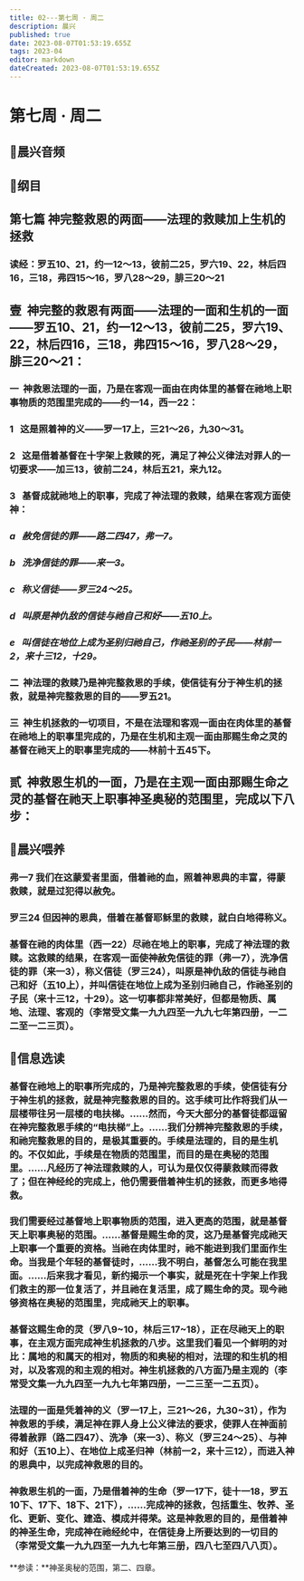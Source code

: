 ```yaml
---
title: 02---第七周 · 周二
description: 晨兴
published: true
date: 2023-08-07T01:53:19.655Z
tags: 2023-04
editor: markdown
dateCreated: 2023-08-07T01:53:19.655Z
---
```


# 第七周 · 周二
## 🎵晨兴音频

## 📖纲目

## **第七篇 神完整救恩的两面——法理的救赎加上生机的拯救**

### 读经：罗五10、21，约一12～13，彼前二25，罗六19、22，林后四16，三18，弗四15～16，罗八28～29，腓三20～21

## **壹  神完整的救恩有两面——法理的一面和生机的一面——罗五10、21，约一12～13，彼前二25，罗六19、22，林后四16，三18，弗四15～16，罗八28～29，腓三20～21：**

### 一  神救恩法理的一面，乃是在客观一面由在肉体里的基督在祂地上职事物质的范围里完成的——约一14，西一22：

### 1   这是照着神的义——罗一17上，三21～26，九30～31。

### 2   这是借着基督在十字架上救赎的死，满足了神公义律法对罪人的一切要求——加三13，彼前二24，林后五21，来九12。

### 3   基督成就祂地上的职事，完成了神法理的救赎，结果在客观方面使神：

### *a   赦免信徒的罪——路二四47，弗一7。*

### *b   洗净信徒的罪——来一3。*

### *c   称义信徒——罗三24～25。*

### *d   叫原是神仇敌的信徒与祂自己和好——五10上。*

### *e   叫信徒在地位上成为圣别归祂自己，作祂圣别的子民——林前一2，来十三12，十29。*

### 二  神法理的救赎乃是神完整救恩的手续，使信徒有分于神生机的拯救，就是神完整救恩的目的——罗五21。

### 三  神生机拯救的一切项目，不是在法理和客观一面由在肉体里的基督在祂地上的职事里完成的，乃是在生机和主观一面由那赐生命之灵的基督在祂天上的职事里完成的——林前十五45下。

## **贰  神救恩生机的一面，乃是在主观一面由那赐生命之灵的基督在祂天上职事神圣奥秘的范围里，完成以下八步：**

## 📖晨兴喂养

### **弗一7	我们在这蒙爱者里面，借着祂的血，照着神恩典的丰富，得蒙救赎，就是过犯得以赦免。**

### **罗三24	但因神的恩典，借着在基督耶稣里的救赎，就白白地得称义。**

### 基督在祂的肉体里（西一22）尽祂在地上的职事，完成了神法理的救赎。这救赎的结果，在客观一面使神赦免信徒的罪（弗一7），洗净信徒的罪（来一3），称义信徒（罗三24），叫原是神仇敌的信徒与祂自己和好（五10上），并叫信徒在地位上成为圣别归祂自己，作祂圣别的子民（来十三12，十29）。这一切事都非常美好，但都是物质、属地、法理、客观的（李常受文集一九九四至一九九七年第四册，一二二至一二三页）。

## 📖信息选读

### 基督在祂地上的职事所完成的，乃是神完整救恩的手续，使信徒有分于神生机的拯救，就是神完整救恩的目的。这手续可比作将我们从一层楼带往另一层楼的电扶梯。……然而，今天大部分的基督徒都逗留在神完整救恩手续的“电扶梯”上。……我们分辨神完整救恩的手续，和祂完整救恩的目的，是极其重要的。手续是法理的，目的是生机的。不仅如此，手续是在物质的范围里，而目的是在奥秘的范围里。……凡经历了神法理救赎的人，可认为是仅仅得蒙救赎而得救了；但在神经纶的完成上，他仍需要借着神生机的拯救，而更多地得救。

### 我们需要经过基督地上职事物质的范围，进入更高的范围，就是基督天上职事奥秘的范围。……基督是赐生命的灵，这乃是基督完成祂天上职事一个重要的资格。当祂在肉体里时，祂不能进到我们里面作生命。当我是个年轻的基督徒时，……我不明白，基督怎么可能在我里面。……后来我才看见，新约揭示一个事实，就是死在十字架上作我们救主的那一位复活了，并且祂在复活里，成了赐生命的灵。现今祂够资格在奥秘的范围里，完成祂天上的职事。

### 基督这赐生命的灵（罗八9~10，林后三17~18），正在尽祂天上的职事，在主观方面完成神生机拯救的八步。这里我们看见一个鲜明的对比：属地的和属天的相对，物质的和奥秘的相对，法理的和生机的相对，以及客观的和主观的相对。神生机拯救的八方面乃是主观的（李常受文集一九九四至一九九七年第四册，一二三至一二五页）。

### 法理的一面是凭着神的义（罗一17上，三21～26，九30~31），作为神救恩的手续，满足神在罪人身上公义律法的要求，使罪人在神面前得着赦罪（路二四47）、洗净（来一3）、称义（罗三24～25）、与神和好（五10上）、在地位上成圣归神（林前一2，来十三12），而进入神的恩典中，以完成神救恩的目的。

### 神救恩生机的一面，乃是借着神的生命（罗一17下，徒十一18，罗五10下、17下、18下、21下），……完成神的拯救，包括重生、牧养、圣化、更新、变化、建造、模成并得荣。这是神救恩的目的，是借着神的神圣生命，完成神在祂经纶中，在信徒身上所要达到的一切目的（李常受文集一九九四至一九九七年第三册，四八七至四八八页）。

**参读：**神圣奥秘的范围，第二、四章。
<!-- Google tag (gtag.js) -->
<script async src="https://www.googletagmanager.com/gtag/js?id=G-1P8709Z16T"></script>
<script>
  window.dataLayer = window.dataLayer || [];
  function gtag(){dataLayer.push(arguments);}
  gtag('js', new Date());

  gtag('config', 'G-1P8709Z16T');
</script>